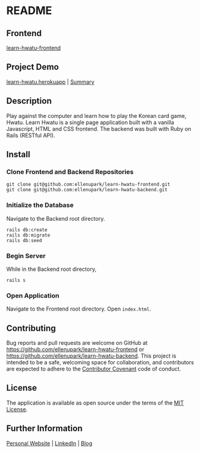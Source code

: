 # README

## Frontend
[learn-hwatu-frontend](https://github.com/ellenupark/learn-hwatu-frontend)

## Project Demo

[learn-hwatu.herokuapp](https://learn-hwatu.herokuapp.com/) | [Summary](https://www.youtube.com/watch?v=deORxiINv8I)

## Description

Play against the computer and learn how to play the Korean card game, Hwatu.
Learn Hwatu is a single page application built with a vanilla Javascript, HTML and CSS frontend.
The backend was built with Ruby on Rails (RESTful API).

## Install

### Clone Frontend and Backend Repositories

```shell
git clone git@github.com:ellenupark/learn-hwatu-frontend.git
git clone git@github.com:ellenupark/learn-hwatu-backend.git
```

### Initialize the Database

Navigate to the Backend root directory.

```shell
rails db:create 
rails db:migrate 
rails db:seed
```

### Begin Server

While in the Backend root directory,

```shell
rails s
```

### Open Application
Navigate to the Frontend root directory. Open `index.html`.

## Contributing
Bug reports and pull requests are welcome on GitHub at https://github.com/ellenupark/learn-hwatu-frontend or https://github.com/ellenupark/learn-hwatu-backend. This project is intended to be a safe, welcoming space for collaboration, and contributors are expected to adhere to the [Contributor Covenant](http://contributor-covenant.org) code of conduct.

## License

The application is available as open source under the terms of the [MIT License](https://opensource.org/licenses/MIT).

## Further Information
[Personal Website](https://ellenupark.github.io) | [LinkedIn](http://www.linkedin.com/in/ellenupark) | [Blog](https://ellen-park.medium.com/)

